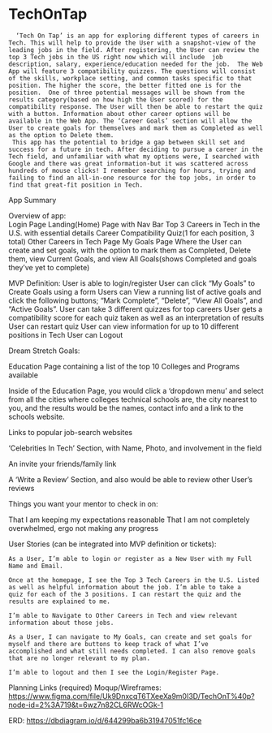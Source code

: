 # TechOnTap

	  ‘Tech On Tap’ is an app for exploring different types of careers in Tech. This will help to provide the User with a snapshot-view of the leading jobs in the field. After registering, the User can review the top 3 Tech jobs in the US right now which will include  job description, salary, experience/education needed for the job.  The Web App will feature 3 compatibility quizzes. The questions will consist of the skills, workplace setting, and common tasks specific to that position. The higher the score, the better fitted one is for the position.  One of three potential messages will be shown from the results category(based on how high the User scored) for the compatibility response. The User will then be able to restart the quiz with a button. Information about other career options will be available in the Web App. The ‘Career Goals’ section will allow the User to create goals for themselves and mark them as Completed as well as the option to Delete them.
	 This app has the potential to bridge a gap between skill set and success for a future in tech. After deciding to pursue a career in the Tech field, and unfamiliar with what my options were, I searched with Google and there was great information-but it was scattered across hundreds of mouse clicks! I remember searching for hours, trying and failing to find an all-in-one resource for the top jobs, in order to find that great-fit position in Tech.
   
   
App Summary

Overview of app:  
Login Page
Landing(Home) Page with Nav Bar
Top 3 Careers in Tech in the U.S. with essential details
Career Compatibility Quiz(1 for each position, 3 total)
Other Careers in Tech Page
My Goals Page
Where the User can create and set goals, with the option to mark them as Completed, Delete them, view Current Goals, and view All Goals(shows Completed and goals they’ve yet to complete)
	


MVP Definition: 
User is able to login/register
User can click “My Goals” to Create Goals using a form
Users can View a running list of active goals and click the following buttons; “Mark Complete”, “Delete”, “View All Goals”, and “Active Goals”.
User can take 3 different quizzes for top careers
User gets a compatibility score for each quiz taken as well as an interpretation of results
User can restart quiz
User can view information for up to 10 different positions in Tech
User can Logout



Dream Stretch Goals:

Education Page containing a list of the top 10 Colleges and Programs available

Inside of the Education Page, you would click a ‘dropdown menu’ and select from all the cities where colleges technical schools are, the    city nearest to you, and the results would be the names, contact info and a link to the schools website.
 
Links to popular job-search websites
  
‘Celebrities In Tech’ Section, with Name, Photo, and involvement in the field
  
An invite your friends/family link

A ‘Write a Review’ Section, and also would be able to review other User’s reviews


Things you want your mentor to check in on:

That I am keeping my expectations reasonable
That I am not completely overwhelmed, ergo not making any progress



User Stories (can be integrated into MVP definition or tickets):

	As a User, I’m able to login or register as a New User with my Full Name and Email.
  
	Once at the homepage, I see the Top 3 Tech Careers in the U.S. Listed as well as helpful information about the job. I’m able to take a      quiz for each of the 3 positions. I can restart the quiz and the results are explained to me.
  
	I’m able to Navigate to Other Careers in Tech and view relevant information about those jobs.
  
	As a User, I can navigate to My Goals, can create and set goals for myself and there are buttons to keep track of what I’ve                  accomplished and what still needs completed. I can also remove goals that are no longer relevant to my plan.
  
	I’m able to logout and then I see the Login/Register Page.


Planning Links (required)
Moqup/Wireframes:  
https://www.figma.com/file/Uk9DnxcqT6TXeeXa9m0I3D/TechOnT%40p?node-id=2%3A719&t=6wz7n82CL6RWcOGk-1


ERD: 
https://dbdiagram.io/d/644299ba6b31947051fc16ce
